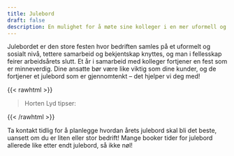 ```yaml
---
title: Julebord
draft: false
description: En mulighet for å møte sine kolleger i en mer uformell og personlig sammenheng - og ikke minst en gyllen mulighet for ledelsen å vise sin takknemlighet overfor de ansatte. Klikk og les mer!
---
```


Julebordet er den store festen hvor bedriften samles på et uformelt og sosialt nivå, tettere samarbeid og bekjentskap knyttes, og man i fellesskap feirer arbeidsårets slutt. Et år i samarbeid med kolleger fortjener en fest som er minneverdig. Dine ansatte bør være like viktig som dine kunder, og de fortjener et julebord som er gjennomtenkt – det hjelper vi deg med!

{{< rawhtml >}}
<blockquote style="cursor: pointer;" onclick="javascript:$('#tips-seksjon').toggle();"><p><span class="caret"></span> Horten Lyd tipser:</p></blockquote>
<div id="tips-seksjon" style="display:none;">
{{< /rawhtml >}}

1. Ethvert julebord trenger bakgrunnsmusikk, det gjør at stillheten allerede er litt brutt, og det er mindre sjenerende å snakke sammen.

2. Ofte ønsker noen å holde taler på julebordet – da er det viktig at disse høres! Og jo senere på kvelden, jo viktigere blir det at disse har en mikrofon å tale i…

3. De fleste er flinke med dekketøy og kikker etter fine lokaler, men tenk over hva en lyssetting kan gjøre for stemningen. En flott lyssatt sal kan gi “wow”-følelsen rimelig raskt, og vi har vært med å skape denne følelsen i alt fra fine lokaler til idrettshaller til garasjeanlegg (ja, virkelig!).

4. Kanskje vårt beste tips, og som kan gjøres helt gratis, er å ha aktiviteter. Det bryter isen og gjør det mye enklere å åpne for god stemning.

    1. Ankomst er viktig, vi nordmenn er gjerne litt sjenerte om vi skal inn i nye lokaler. Vi anbefaler utebelysning for å bekrefte at “ja, her er vi på rett sted!”. Det kan gjøres med enkle fakler, ute-lamper fra oss, eller om man ønsker å ta helt av; SkyTracker! (Dette er de store lyskasterne som kan ses fra flere kilometers avstand og lyser opp mot himmelen)

    2. Å bli tatt i mot ved døren gir en god følelse av å bli ekstra godt verdsatt, gjerne med en velkomstdrink.
    
    3. Ha noe klart til det punktet hvor alle har kommet. Her kan en innleid komiker gjøre en fantastisk morsom start på arrangementet – eller man gjøre det så enkelt som at kokken eller toastmaster får presentere hva som skal bespises. Det viktige er å ha en klar åpning som sier at julebordet offisielt er i gang.
    
    4. Underveis i middagen vil det være fint med innslag, komiker, artist, dikter – bare fantasien setter grenser – og det kan gjøres etter alle budsjett! Det kan gjerne være taler fra de som ønsker. Feks om neste års mål? Det å ha et innslag underveis i middagen gir en god dynamikk, man får fine avbrekk hvor man kan være passive, og så tilbake til samtaler seg i mellom. Det kan også skape gode tema å snakke om.
    
    5. Etter bespisning ønsker man ofte å fortsette festen, og da er det ekstra viktig med en aktivitet for å vise at dagen fortsetter (“god dynamikk” som vi kaller det). Det kan være konsert, komiker igjen (les feks om “Skjult teater“), eller noe helt gratis som en quiz, rebus eller leker. Med riktige leker kan man samtidig få til god team-building!

{{< rawhtml >}}
</div>
{{< /rawhtml >}}

Ta kontakt tidlig for å planlegge hvordan årets julebord skal bli det beste, uansett om du er liten eller stor bedrift! Mange booker tider for julebord allerede like etter endt julebord, så ikke nøl!